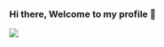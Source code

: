 ### Hi there, Welcome to my profile 👋
![](https://komarev.com/ghpvc/?username=bimsarafernando&label=PROFILE+VISITS)
<br>


<!--
**BimsaraFernando/BimsaraFernando** is a ✨ _special_ ✨ repository because its `README.md` (this file) appears on your GitHub profile.

![Bimsara's github stats](https://github-readme-stats.vercel.app/api?username=bimsarafernando&count_private=true&show_icons=true&theme=radical)
<br>

Here are some ideas to get you started:

- 🔭 I’m currently working on ...
- 🌱 I’m currently learning ...
- 👯 I’m looking to collaborate on ...
- 🤔 I’m looking for help with ...
- 💬 Ask me about ...
- 📫 How to reach me: ...
- 😄 Pronouns: ...
- ⚡ Fun fact: ...
-->
